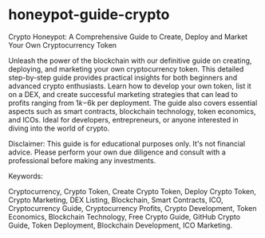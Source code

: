 # honeypot-guide-crypto
Crypto Honeypot: A Comprehensive Guide to Create, Deploy and Market Your Own Cryptocurrency Token


Unleash the power of the blockchain with our definitive guide on creating, deploying, and marketing your own cryptocurrency token. This detailed step-by-step guide provides practical insights for both beginners and advanced crypto enthusiasts. Learn how to develop your own token, list it on a DEX, and create successful marketing strategies that can lead to profits ranging from $1k-$6k per deployment. The guide also covers essential aspects such as smart contracts, blockchain technology, token economics, and ICOs. Ideal for developers, entrepreneurs, or anyone interested in diving into the world of crypto.

Disclaimer: This guide is for educational purposes only. It's not financial advice. Please perform your own due diligence and consult with a professional before making any investments.

Keywords:

Cryptocurrency, Crypto Token, Create Crypto Token, Deploy Crypto Token, Crypto Marketing, DEX Listing, Blockchain, Smart Contracts, ICO, Cryptocurrency Guide, Cryptocurrency Profits, Crypto Development, Token Economics, Blockchain Technology, Free Crypto Guide, GitHub Crypto Guide, Token Deployment, Blockchain Development, ICO Marketing.

